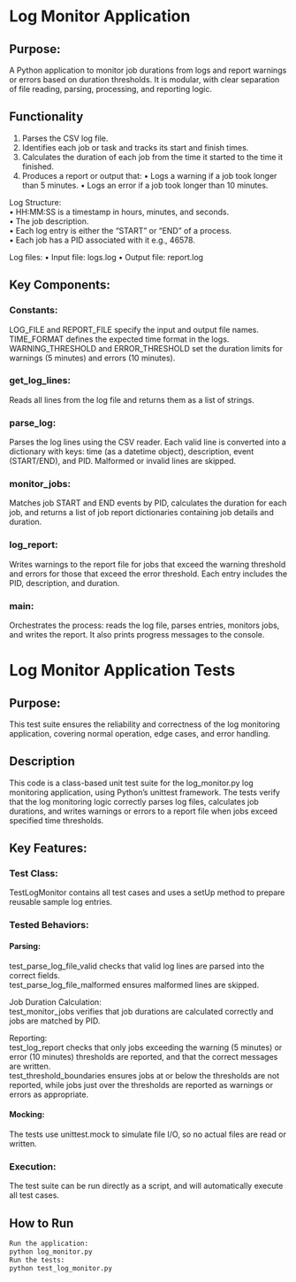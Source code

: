 # Log Monitor Application

## Purpose:

A Python application to monitor job durations from logs and report warnings or errors based on duration thresholds. It is modular, with clear separation of file reading, parsing, processing, and reporting logic.

## Functionality
1. Parses the CSV log file.
2. Identifies each job or task and tracks its start and finish times.
3. Calculates the duration of each job from the time it started to the time it finished.
4. Produces a report or output that:
   • Logs a warning if a job took longer than 5 minutes.
   • Logs an error if a job took longer than 10 minutes.

Log Structure:  
• HH:MM:SS is a timestamp in hours, minutes, and seconds.  
• The job description.  
• Each log entry is either the “START” or “END” of a process.  
• Each job has a PID associated with it e.g., 46578.  

Log files: 
• Input file: logs.log
• Output file: report.log

## Key Components:

### Constants:
LOG_FILE and REPORT_FILE specify the input and output file names.
TIME_FORMAT defines the expected time format in the logs.
WARNING_THRESHOLD and ERROR_THRESHOLD set the duration limits for warnings (5 minutes) and errors (10 minutes).

### get_log_lines:
Reads all lines from the log file and returns them as a list of strings.

###  parse_log:
Parses the log lines using the CSV reader. Each valid line is converted into a dictionary with keys: time (as a datetime object), description, event (START/END), and PID. Malformed or invalid lines are skipped.

### monitor_jobs:
Matches job START and END events by PID, calculates the duration for each job, and returns a list of job report dictionaries containing job details and duration.

### log_report:
Writes warnings to the report file for jobs that exceed the warning threshold and errors for those that exceed the error threshold. Each entry includes the PID, description, and duration.

### main:
Orchestrates the process: reads the log file, parses entries, monitors jobs, and writes the report. It also prints progress messages to the console.

# Log Monitor Application Tests

## Purpose:
This test suite ensures the reliability and correctness of the log monitoring application, covering normal operation, edge cases, and error handling.

## Description
This code is a class-based unit test suite for the log_monitor.py log monitoring application, using Python’s unittest framework. The tests verify that the log monitoring logic correctly parses log files, calculates job durations, and writes warnings or errors to a report file when jobs exceed specified time thresholds.

## Key Features:

### Test Class:
TestLogMonitor contains all test cases and uses a setUp method to prepare reusable sample log entries.

### Tested Behaviors:

#### Parsing:
test_parse_log_file_valid checks that valid log lines are parsed into the correct fields.  
test_parse_log_file_malformed ensures malformed lines are skipped.  

Job Duration Calculation:  
test_monitor_jobs verifies that job durations are calculated correctly and jobs are matched by PID.  

Reporting:  
test_log_report checks that only jobs exceeding the warning (5 minutes) or error (10 minutes) thresholds are reported, and that the correct messages are written.  
test_threshold_boundaries ensures jobs at or below the thresholds are not reported, while jobs just over the thresholds are reported as warnings or errors as appropriate.  

#### Mocking:
The tests use unittest.mock to simulate file I/O, so no actual files are read or written.

### Execution:
The test suite can be run directly as a script, and will automatically execute all test cases.


## How to Run
```bash
Run the application:
python log_monitor.py
Run the tests:
python test_log_monitor.py